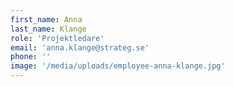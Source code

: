 ```yaml
---
first_name: Anna
last_name: Klange
role: 'Projektledare'
email: 'anna.klange@strateg.se'
phone: ''
image: '/media/uploads/employee-anna-klange.jpg'
---
```

